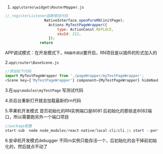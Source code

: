 1. `app\stores\widget\RouterMapper.js`  
```js 
//_registerListener函数增加代码
                  NativeInterface.openPureRN(initPage); 
                    Actions.MyTestPageWrapper({
                        type: ActionConst.REPLACE,
                        skuId: 212,
                    });
                return
```
APP调试模式：在开发模式下，`RN插件调试`要开启，RN项目是以插件的形式加入的               

2.`app\router\BaseScene.js`
```js
//添加如下代码
import MyTestPageWrapper from './pageWrapper/myTestPageWrapper';
<Scene key={'MyTestPageWrapper'} component={MyTestPageWrapper} hideNavBar />
```

3.在`app\modules\myTestPage` 写测试代码

4.杀后台重新打开就会加载最新的rn代码

5.苹果机开发模式 首页初始化的RN实例端口是8081 后初始化的那些走8082端口，所以需要跑另外一个端口项目
```js
//package配置 
start-sub  node node_modules/react-native/local-cli/cli.js start --port 8082
```

6.安卓机开发模式debugger 不同rn实例只能存活一个，后初始化的会干掉前初始化的，然后就点不动了



